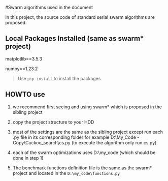 #Swarm algorithms used in the document

In this project, the source code of standard serial swarm algorithms are proposed.
## Local Packages Installed (same as swarm* project)

matplotlib==3.5.3

numpy==1.23.2

> Use `pip install` to install the packages

## HOWTO use


1. we recommend first seeing and using swarm* which is proposed in the sibling project


2. copy the project structure to your HDD


3. most of the settings are the same as the sibling project except run each .py file in its corresponding folder for example D:\My_Code - Copy\Cuckoo_search\cs.py (to execute the algorithm only run cs.py)


4. each of the swarm optimizations uses D:\my_code (which should be done in step 1)

5. The benchmark functions definition file is the same as the swarm* project and located in the `D:\my_code\functions.py`